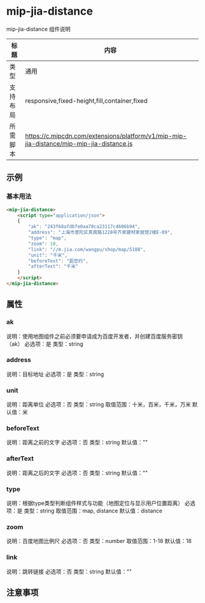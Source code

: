 # mip-jia-distance

mip-jia-distance 组件说明

标题|内容
----|----
类型|通用
支持布局|responsive,fixed-height,fill,container,fixed
所需脚本|https://c.mipcdn.com/extensions/platform/v1/mip-mip-jia-distance/mip-mip-jia-distance.js

## 示例

### 基本用法
```html
<mip-jia-distance>
	<script type="application/json">
    {
        "ak": "243f68afdbfe0aa70ca23117c4606b94",
        "address": "上海市普陀区真南路1228号齐家建材家居馆2楼E-09",
        "type": "map",
        "zoom": 18,
        "link": "//m.jia.com/wangpu/shop/map/5188",
        "unit": "千米",
        "beforeText": "距您约",
        "afterText": "千米"
    }
    </script>
</mip-jia-distance>
```

## 属性

### ak

说明：使用地图组件之前必须要申请成为百度开发者，并创建百度服务密钥（ak）
必选项：是
类型：string

### address

说明：目标地址
必选项：是
类型：string

### unit

说明：距离单位
必选项：否
类型：string
取值范围：十米，百米，千米，万米
默认值：米

### beforeText

说明：距离之前的文字
必选项：否
类型：string
默认值：""

### afterText

说明：距离之后的文字
必选项：否
类型：string
默认值：""

### type

说明：根据type类型判断组件样式与功能（地图定位与显示用户位置距离）
必选项：是
类型：string
取值范围：map, distance
默认值：distance

### zoom

说明：百度地图比例尺
必选项：否
类型：number
取值范围：1-18
默认值：18

### link

说明：跳转链接
必选项：否
类型：string
默认值：""


## 注意事项
